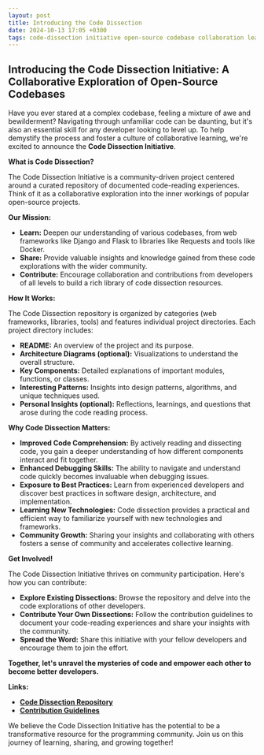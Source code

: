 ```yaml
---
layout: post
title: Introducing the Code Dissection
date: 2024-10-13 17:05 +0300
tags: code-dissection initiative open-source codebase collaboration learning
---
```


## Introducing the Code Dissection Initiative: A Collaborative Exploration of Open-Source Codebases

Have you ever stared at a complex codebase, feeling a mixture of awe and bewilderment?  Navigating through unfamiliar code can be daunting, but it's also an essential skill for any developer looking to level up. To help demystify the process and foster a culture of collaborative learning, we're excited to announce the **Code Dissection Initiative**.

**What is Code Dissection?**

The Code Dissection Initiative is a community-driven project centered around a curated repository of documented code-reading experiences. Think of it as a collaborative exploration into the inner workings of popular open-source projects.

**Our Mission:**

* **Learn:** Deepen our understanding of various codebases, from web frameworks like Django and Flask to libraries like Requests and tools like Docker.
* **Share:** Provide valuable insights and knowledge gained from these code explorations with the wider community.
* **Contribute:** Encourage collaboration and contributions from developers of all levels to build a rich library of code dissection resources.

**How It Works:**

The Code Dissection repository is organized by categories (web frameworks, libraries, tools) and features individual project directories. Each project directory includes:

* **README:** An overview of the project and its purpose.
* **Architecture Diagrams (optional):** Visualizations to understand the overall structure.
* **Key Components:** Detailed explanations of important modules, functions, or classes.
* **Interesting Patterns:**  Insights into design patterns, algorithms, and unique techniques used.
* **Personal Insights (optional):** Reflections, learnings, and questions that arose during the code reading process.

**Why Code Dissection Matters:**

* **Improved Code Comprehension:**  By actively reading and dissecting code, you gain a deeper understanding of how different components interact and fit together.
* **Enhanced Debugging Skills:**  The ability to navigate and understand code quickly becomes invaluable when debugging issues.
* **Exposure to Best Practices:**  Learn from experienced developers and discover best practices in software design, architecture, and implementation.
* **Learning New Technologies:**  Code dissection provides a practical and efficient way to familiarize yourself with new technologies and frameworks.
* **Community Growth:**  Sharing your insights and collaborating with others fosters a sense of community and accelerates collective learning.

**Get Involved!**

The Code Dissection Initiative thrives on community participation. Here's how you can contribute:

* **Explore Existing Dissections:** Browse the repository and delve into the code explorations of other developers.
* **Contribute Your Own Dissections:** Follow the contribution guidelines to document your code-reading experiences and share your insights with the community.
* **Spread the Word:** Share this initiative with your fellow developers and encourage them to join the effort.

**Together, let's unravel the mysteries of code and empower each other to become better developers.**

**Links:**

* **[Code Dissection Repository](https://github.com/IMperiumX/Code-Dissection)**
* **[Contribution Guidelines](https://github.com/IMperiumX/Code-Dissection/blob/main/CONTRIBUTING.MD)**

We believe the Code Dissection Initiative has the potential to be a transformative resource for the programming community. Join us on this journey of learning, sharing, and growing together!
